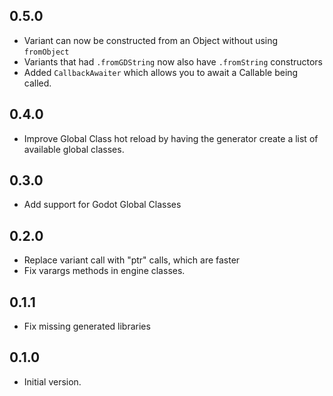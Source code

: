 ## 0.5.0

- Variant can now be constructed from an Object without using `fromObject`
- Variants that had `.fromGDString` now also have `.fromString` constructors
- Added `CallbackAwaiter` which allows you to await a Callable being called.

## 0.4.0

- Improve Global Class hot reload by having the generator create a list of available global classes.

## 0.3.0

- Add support for Godot Global Classes

## 0.2.0

- Replace variant call with "ptr" calls, which are faster
- Fix varargs methods in engine classes.

## 0.1.1

- Fix missing generated libraries

## 0.1.0

- Initial version.
